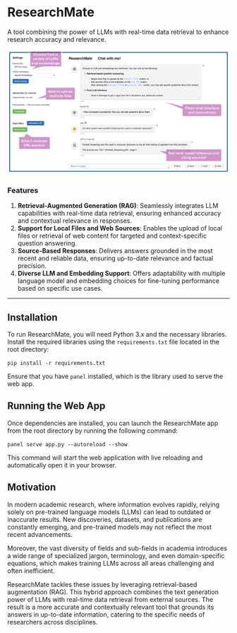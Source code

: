 # ResearchMate

A tool combining the power of LLMs with real-time data retrieval to enhance research accuracy and relevance.

<p align="center">
  <img src="demo_fig.png" alt="ResearchMate demo" title="Hover title text" width="700">
</p>


### Features

1. **Retrieval-Augmented Generation (RAG)**: Seamlessly integrates LLM capabilities with real-time data retrieval, ensuring enhanced accuracy and contextual relevance in responses.
2. **Support for Local Files and Web Sources**: Enables the upload of local files or retrieval of web content for targeted and context-specific question answering.
3. **Source-Based Responses**: Delivers answers grounded in the most recent and reliable data, ensuring up-to-date relevance and factual precision.
4. **Diverse LLM and Embedding Support**: Offers adaptability with multiple language model and embedding choices for fine-tuning performance based on specific use cases.

---

## Installation

To run ResearchMate, you will need Python 3.x and the necessary libraries. Install the required libraries using the `requirements.txt` file located in the root directory:

```
pip install -r requirements.txt
```

Ensure that you have `panel` installed, which is the library used to serve the web app.

## Running the Web App

Once dependencies are installed, you can launch the ResearchMate app from the root directory by running the following command:

```
panel serve app.py --autoreload --show
```

This command will start the web application with live reloading and automatically open it in your browser.


## Motivation

In modern academic research, where information evolves rapidly, relying solely on pre-trained language models (LLMs) can lead to outdated or inaccurate results. New discoveries, datasets, and publications are constantly emerging, and pre-trained models may not reflect the most recent advancements.

Moreover, the vast diversity of fields and sub-fields in academia introduces a wide range of specialized jargon, terminology, and even domain-specific equations, which makes training LLMs across all areas challenging and often inefficient.

ResearchMate tackles these issues by leveraging retrieval-based augmentation (RAG). This hybrid approach combines the text generation power of LLMs with real-time data retrieval from external sources. The result is a more accurate and contextually relevant tool that grounds its answers in up-to-date information, catering to the specific needs of researchers across disciplines.

